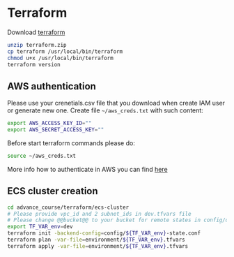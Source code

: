 # Terraform

Download [terraform](https://releases.hashicorp.com/terraform/0.11.14/)

```bash
unzip terraform.zip
cp terraform /usr/local/bin/terraform
chmod u+x /usr/local/bin/terraform
terraform version
```

## AWS authentication

Please use your crenetials.csv file that you download when create IAM user or generate
new one.
Create file `~/aws_creds.txt` with such content:

```bash
export AWS_ACCESS_KEY_ID=""
export AWS_SECRET_ACCESS_KEY=""
```

Before start terraform commands please do:

```bash
source ~/aws_creds.txt
```

More info how to authenticate in AWS you can find [here](https://www.terraform.io/docs/providers/aws/index.html#authentication)

## ECS cluster creation

```bash
cd advance_course/terraform/ecs-cluster
# Please provide vpc_id and 2 subnet_ids in dev.tfvars file
# Please change @@bucket@@ to your bucket for remote states in config/dev-state.conf
export TF_VAR_env=dev
terraform init -backend-config=config/${TF_VAR_env}-state.conf
terraform plan -var-file=environment/${TF_VAR_env}.tfvars
terraform apply -var-file=environment/${TF_VAR_env}.tfvars
```
